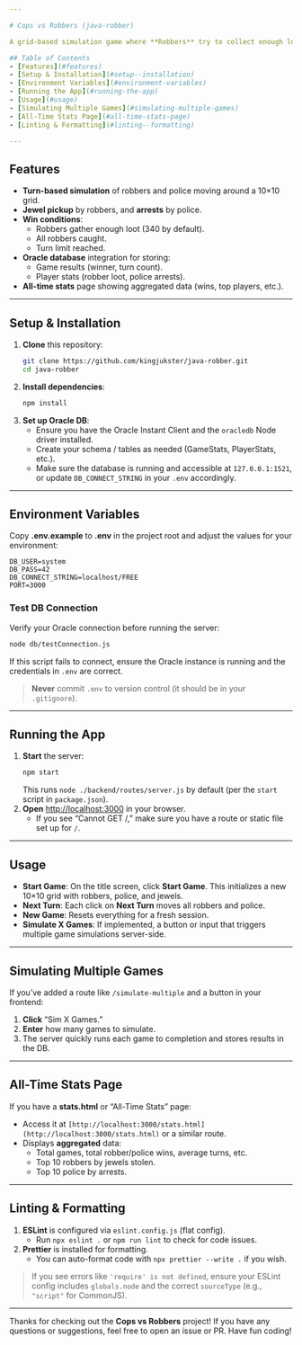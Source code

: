 ```yaml
---

# Cops vs Robbers (java-robber)

A grid‐based simulation game where **Robbers** try to collect enough loot (jewels) while **Police** attempt to catch them. The game ends when either the robbers meet their loot goal, all robbers are caught, or a turn limit is reached. This project uses **Node.js**, **Express**, and an **Oracle** database for storing stats.

## Table of Contents
- [Features](#features)
- [Setup & Installation](#setup--installation)
- [Environment Variables](#environment-variables)
- [Running the App](#running-the-app)
- [Usage](#usage)
- [Simulating Multiple Games](#simulating-multiple-games)
- [All-Time Stats Page](#all-time-stats-page)
- [Linting & Formatting](#linting--formatting)

---
```


## Features
- **Turn-based simulation** of robbers and police moving around a 10×10 grid.
- **Jewel pickup** by robbers, and **arrests** by police.
- **Win conditions**:
  - Robbers gather enough loot (340 by default).
  - All robbers caught.
  - Turn limit reached.
- **Oracle database** integration for storing:
  - Game results (winner, turn count).
  - Player stats (robber loot, police arrests).
- **All-time stats** page showing aggregated data (wins, top players, etc.).

---

## Setup & Installation

1. **Clone** this repository:
   ```bash
   git clone https://github.com/kingjukster/java-robber.git
   cd java-robber
   ```
2. **Install dependencies**:
   ```bash
   npm install
   ```
3. **Set up Oracle DB**:
   - Ensure you have the Oracle Instant Client and the `oracledb` Node driver installed.
   - Create your schema / tables as needed (GameStats, PlayerStats, etc.).
   - Make sure the database is running and accessible at `127.0.0.1:1521`, or update
     `DB_CONNECT_STRING` in your `.env` accordingly.

---

## Environment Variables

Copy **.env.example** to **.env** in the project root and adjust the values for your environment:

```
DB_USER=system
DB_PASS=42
DB_CONNECT_STRING=localhost/FREE
PORT=3000
```

### Test DB Connection

Verify your Oracle connection before running the server:

```bash
node db/testConnection.js
```
If this script fails to connect, ensure the Oracle instance is running and the
credentials in `.env` are correct.

> **Never** commit `.env` to version control (it should be in your `.gitignore`).

---

## Running the App

1. **Start** the server:
   ```bash
   npm start
   ```
   This runs `node ./backend/routes/server.js` by default (per the `start` script in `package.json`).
2. **Open** [http://localhost:3000](http://localhost:3000) in your browser.  
   - If you see “Cannot GET /,” make sure you have a route or static file set up for `/`.

---

## Usage

- **Start Game**: On the title screen, click **Start Game**. This initializes a new 10×10 grid with robbers, police, and jewels.
- **Next Turn**: Each click on **Next Turn** moves all robbers and police.  
- **New Game**: Resets everything for a fresh session.  
- **Simulate X Games**: If implemented, a button or input that triggers multiple game simulations server-side.

---

## Simulating Multiple Games

If you’ve added a route like `/simulate-multiple` and a button in your frontend:
1. **Click** “Sim X Games.”
2. **Enter** how many games to simulate.
3. The server quickly runs each game to completion and stores results in the DB.

---

## All-Time Stats Page

If you have a **stats.html** or “All-Time Stats” page:
- Access it at `[http://localhost:3000/stats.html](http://localhost:3000/stats.html)` or a similar route.
- Displays **aggregated** data:
  - Total games, total robber/police wins, average turns, etc.
  - Top 10 robbers by jewels stolen.
  - Top 10 police by arrests.

---

## Linting & Formatting

1. **ESLint** is configured via `eslint.config.js` (flat config).  
   - Run `npx eslint .` or `npm run lint` to check for code issues.  
2. **Prettier** is installed for formatting.  
   - You can auto-format code with `npx prettier --write .` if you wish.

> If you see errors like `'require' is not defined`, ensure your ESLint config includes `globals.node` and the correct `sourceType` (e.g., `"script"` for CommonJS).

---

Thanks for checking out the **Cops vs Robbers** project! If you have any questions or suggestions, feel free to open an issue or PR. Have fun coding!

